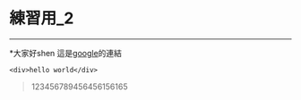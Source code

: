 # 練習用_2

---
*大家好shen
這是[google](http://google.com.tw)的連結
```htmlembedded=
<div>hello world</div>
```
> 123456789456456156165
